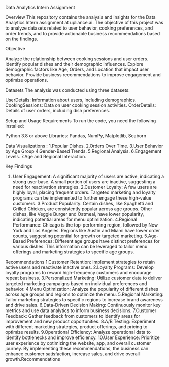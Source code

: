 Data Analytics Intern Assignment

Overview
This repository contains the analysis and insights for the Data Analytics Intern assignment at upliance.ai.
The objective of this project was to analyze datasets related to user behavior, cooking preferences, and order trends, and to provide actionable business recommendations based on the findings.

Objective

Analyze the relationship between cooking sessions and user orders.
Identify popular dishes and their demographic influences.
Explore demographic factors like Age, Orders, and Location that impact user behavior.
Provide business recommendations to improve engagement and optimize operations.

Datasets
The analysis was conducted using three datasets:

UserDetails: Information about users, including demographics.
CookingSessions: Data on user cooking session activities.
OrderDetails: Details of user orders, including dish preferences.

Setup and Usage
Requirements
To run the code, you need the following installed:

Python 3.8 or above
Libraries: Pandas, NumPy, Matplotlib, Seaborn

Data Visualizations :
1.Popular Dishes.
2.Orders Over Time.
3.User Behavior by Age Group
4.Gender-Based Trends.
5.Regional Analysis.
6.Engagement Levels.
7.Age and Regional Interaction.


Key Findings
1. User Engagement:
A significant majority of users are active, indicating a strong user base.
A small portion of users are inactive, suggesting a need for reactivation strategies.
2.Customer Loyalty:
A few users are highly loyal, placing frequent orders.
Targeted marketing and loyalty programs can be implemented to further engage these high-value customers.
3.Product Popularity:
Certain dishes, like Spaghetti and Grilled Chicken, are consistently popular across age groups.
Other dishes, like Veggie Burger and Oatmeal, have lower popularity, indicating potential areas for menu optimization.
4.Regional Performance:
Chicago is the top-performing region, followed by New York and Los Angeles.
Regions like Austin and Miami have lower order counts, suggesting potential for growth or targeted marketing.
5.Age-Based Preferences:
Different age groups have distinct preferences for various dishes.
This information can be leveraged to tailor menu offerings and marketing strategies to specific age groups.


Recommendations
1.Customer Retention: Implement strategies to retain active users and reactivate inactive ones.
2.Loyalty Programs: Develop loyalty programs to reward high-frequency customers and encourage repeat business.
3.Personalized Marketing: Utilize customer data to deliver targeted marketing campaigns based on individual preferences and behavior.
4.Menu Optimization: Analyze the popularity of different dishes across age groups and regions to optimize the menu.
5.Regional Marketing: Tailor marketing strategies to specific regions to increase brand awareness and drive sales.
6.Data-Driven Decision Making: Continuously monitor key metrics and use data analytics to inform business decisions.
7.Customer Feedback: Gather feedback from customers to identify areas for improvement and new product opportunities.
8.A/B Testing: Experiment with different marketing strategies, product offerings, and pricing to optimize results.
9.Operational Efficiency: Analyze operational data to identify bottlenecks and improve efficiency.
10.User Experience: Prioritize user experience by optimizing the website, app, and overall customer journey.
By implementing these recommendations, the business can enhance customer satisfaction, increase sales, and drive overall growth.Recommendations
